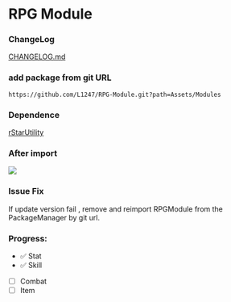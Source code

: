 # RPG Module

### ChangeLog
[CHANGELOG.md](https://github.com/L1247/RPG-Module/blob/main/Assets/Modules/CHANGELOG.md)

### add package from git URL
```
https://github.com/L1247/RPG-Module.git?path=Assets/Modules
```
### Dependence
[rStarUtility](https://github.com/L1247/rStarUtility)

### After import
![](https://github.com/L1247/RPG-Module/blob/main/ScreenShots/Stat.png?raw=true)

### Issue Fix
If update version fail , remove and reimport RPGModule from the PackageManager by git url.


### Progress:

* ✅ Stat
* ✅ Skill
* [ ] Combat
* [ ] Item
